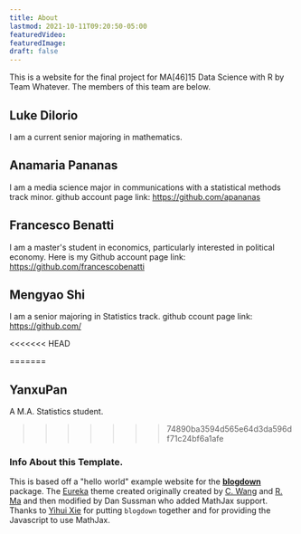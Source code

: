 ```yaml
---
title: About
lastmod: 2021-10-11T09:20:50-05:00
featuredVideo:
featuredImage:
draft: false
---
```



This is a website for the final project for MA[46]15 Data Science with R by Team Whatever.
The members of this team are below.

## Luke DiIorio
I am a current senior majoring in mathematics. 

## Anamaria Pananas 
I am a media science major in communications with a statistical methods track minor. 
github account page link: https://github.com/apananas

## Francesco Benatti
I am a master's student in economics, particularly interested in political economy. Here is my Github account page link: https://github.com/francescobenatti

## Mengyao Shi
I am a senior majoring in Statistics track.
github ccount page link: https://github.com/

<<<<<<< HEAD






=======
## YanxuPan
A M.A. Statistics student.
>>>>>>> 74890ba3594d565e64d3da596df71c24bf6a1afe
<!-- Please leave in the information below -->

### Info About this Template.

This is based off a "hello world" example website for the [**blogdown**](https://github.com/rstudio/blogdown) package. The [Eureka](https://www.wangchucheng.com/en/docs/eureka/) theme created originally created by  [C. Wang](https://www.wangchucheng.com/zh/) and [R. Ma](https://www.ruiqima.com/zh/) and then modified by Dan Sussman who added MathJax support. Thanks to [Yihui Xie](https://github.com/yihui/) for putting `blogdown` together and for providing the Javascript to use MathJax.
